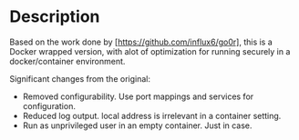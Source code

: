 # Description

Based on the work done by [https://github.com/influx6/go0r], this is a Docker wrapped version, with alot of optimization for running securely in a docker/container environment.

Significant changes from the original:

- Removed configurability. Use port mappings and services for configuration.
- Reduced log output. local address is irrelevant in a container setting.
- Run as unprivileged user in an empty container. Just in case.


